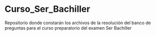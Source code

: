 # Curso_Ser_Bachiller
Repositorio donde constarán los archivos de la resolución del banco de preguntas para el curso preparatorio del examen Ser Bachiller
